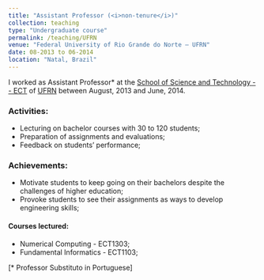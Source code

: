 ```yaml
---
title: "Assistant Professor (<i>non-tenure</i>)"
collection: teaching
type: "Undergraduate course"
permalink: /teaching/UFRN
venue: "Federal University of Rio Grande do Norte – UFRN"
date: 08-2013 to 06-2014
location: "Natal, Brazil"
---
```


I worked as Assistant Professor\* at the [School of Science and Technology -- ECT](https://portal.ect.ufrn.br/) of [UFRN](https://www.ufrn.br/en) between August, 2013 and June, 2014.

### Activities:
- Lecturing on bachelor courses with 30 to 120 students;
- Preparation of assignments and evaluations;
- Feedback on students’ performance;

### Achievements:
- Motivate students to keep going on their bachelors despite the challenges of higher education;
- Provoke students to see their assignments as ways to develop engineering skills;

#### Courses lectured:
- Numerical Computing - ECT1303;
- Fundamental Informatics - ECT1103;

[\* Professor Substituto in Portuguese]
